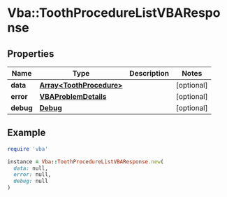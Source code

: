 # Vba::ToothProcedureListVBAResponse

## Properties

| Name | Type | Description | Notes |
| ---- | ---- | ----------- | ----- |
| **data** | [**Array&lt;ToothProcedure&gt;**](ToothProcedure.md) |  | [optional] |
| **error** | [**VBAProblemDetails**](VBAProblemDetails.md) |  | [optional] |
| **debug** | [**Debug**](Debug.md) |  | [optional] |

## Example

```ruby
require 'vba'

instance = Vba::ToothProcedureListVBAResponse.new(
  data: null,
  error: null,
  debug: null
)
```

